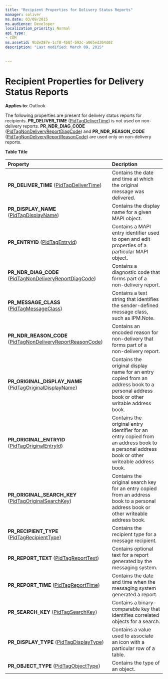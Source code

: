 ```yaml
---
title: "Recipient Properties for Delivery Status Reports"
manager: soliver
ms.date: 03/09/2015
ms.audience: Developer
localization_priority: Normal
api_type:
- COM
ms.assetid: 9b2e287e-1cf8-4b8f-b92c-a065ed264d02
description: "Last modified: March 09, 2015"
 
 
---
```


# Recipient Properties for Delivery Status Reports

  
  
**Applies to**: Outlook 
  
The following properties are present for delivery status reports for recipients. **PR_DELIVER_TIME** ([PidTagDeliverTime](pidtagdelivertime-canonical-property.md)) is not used on non-delivery reports. **PR_NDR_DIAG_CODE** ([PidTagNonDeliveryReportDiagCode](pidtagnondeliveryreportdiagcode-canonical-property.md)) and **PR_NDR_REASON_CODE** ([PidTagNonDeliveryReportReasonCode](pidtagnondeliveryreportreasoncode-canonical-property.md)) are used only on non-delivery reports.
  
**Table Title**

|**Property**|**Decription**|
|:-----|:-----|
|**PR_DELIVER_TIME** ([PidTagDeliverTime](pidtagdelivertime-canonical-property.md))  <br/> |Contains the date and time at which the original message was delivered.  <br/> |
|**PR_DISPLAY_NAME** ([PidTagDisplayName](pidtagdisplayname-canonical-property.md))  <br/> |Contains the display name for a given MAPI object.  <br/> |
|**PR_ENTRYID** ([PidTagEntryId](pidtagentryid-canonical-property.md))  <br/> |Contains a MAPI entry identifier used to open and edit properties of a particular MAPI object.  <br/> |
|**PR_NDR_DIAG_CODE** ([PidTagNonDeliveryReportDiagCode](pidtagnondeliveryreportdiagcode-canonical-property.md))  <br/> |Contains a diagnostic code that forms part of a non-delivery report.  <br/> |
|**PR_MESSAGE_CLASS** ([PidTagMessageClass](pidtagmessageclass-canonical-property.md))  <br/> |Contains a text string that identifies the sender-defined message class, such as IPM.Note.  <br/> |
|**PR_NDR_REASON_CODE** ([PidTagNonDeliveryReportReasonCode](pidtagnondeliveryreportreasoncode-canonical-property.md))  <br/> |Contains an encoded reason for non-delivery that forms part of a non-delivery report.  <br/> |
|**PR_ORIGINAL_DISPLAY_NAME** ([PidTagOriginalDisplayName](pidtagoriginaldisplayname-canonical-property.md))  <br/> |Contains the original display name for an entry copied from an address book to a personal address book or other writable address book.  <br/> |
|**PR_ORIGINAL_ENTRYID** ([PidTagOriginalEntryId](pidtagoriginalentryid-canonical-property.md))  <br/> |Contains the original entry identifier for an entry copied from an address book to a personal address book or other writeable address book.  <br/> |
|**PR_ORIGINAL_SEARCH_KEY** ([PidTagOriginalSearchKey](pidtagoriginalsearchkey-canonical-property.md))  <br/> |Contains the original search key for an entry copied from an address book to a personal address book or other writeable address book.  <br/> |
|**PR_RECIPIENT_TYPE** ([PidTagRecipientType](pidtagrecipienttype-canonical-property.md))  <br/> |Contains the recipient type for a message recipient.  <br/> |
|**PR_REPORT_TEXT** ([PidTagReportText](pidtagreporttext-canonical-property.md))  <br/> |Contains optional text for a report generated by the messaging system.  <br/> |
|**PR_REPORT_TIME** ([PidTagReportTime](pidtagreporttime-canonical-property.md))  <br/> |Contains the date and time when the messaging system generated a report.  <br/> |
|**PR_SEARCH_KEY** ([PidTagSearchKey](pidtagsearchkey-canonical-property.md))  <br/> |Contains a binary-comparable key that identifies correlated objects for a search.  <br/> |
|**PR_DISPLAY_TYPE** ([PidTagDisplayType](pidtagdisplaytype-canonical-property.md))  <br/> |Contains a value used to associate an icon with a particular row of a table.  <br/> |
|**PR_OBJECT_TYPE** ([PidTagObjectType](pidtagobjecttype-canonical-property.md))  <br/> |Contains the type of an object.  <br/> |
   

